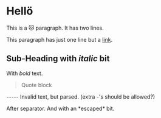 # Hellö

This is a 🐱 paragraph.
It has two lines.

This paragraph has just one line but a [link](structure).


## Sub-Heading with _italic_ bit

With *bold* text.

> Quote
block

----- Invalid text, but parsed. (extra -'s should be allowed?)
 
After separator. And with an \*escaped\* bit.
